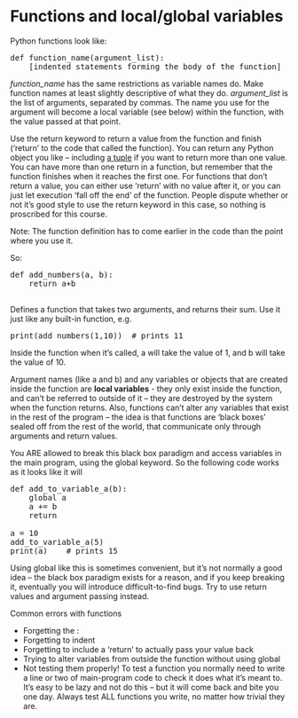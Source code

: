 Functions and local/global variables
===================================

Python functions look like:

<pre>def function_name(argument_list):
    [indented statements forming the body of the function]
</pre>

_function_name_ has the same restrictions as variable names do. 
Make function names at least slightly descriptive of what they do. 
_argument_list_ is the list of arguments, separated by commas. 
The name you use for the argument will become a local variable (see below) within the function, 
with the value passed at that point.

Use the return keyword to return a value from the function and finish 
(‘return’ to the code that called the function). 
You can return any Python object you like – 
including [a tuple](tuples.md) if you want to return more than one value. 
You can have more than one return in a function, but remember that the function 
finishes when it reaches the first one. For functions that don’t return a value, you 
can either use ‘return’ with no value after it, or you can just let execution 
‘fall off the end’ of the function.
People dispute whether or not it’s good style to use the return keyword in this case, 
so nothing is proscribed for this course.

Note: The function definition has to come earlier in the code than the point where you use it. 

So:

<pre>def add_numbers(a, b):
    return a+b
 </pre>
 
Defines a function that takes two arguments, and returns their sum. Use it just like any built-in function, e.g.

<pre>print(add_numbers(1,10))  # prints 11
</pre>

Inside the function when it’s called, a will take the value of 1, and b will take the value of 10.

Argument names (like a and b) and any variables or objects that are created inside the 
function are **local variables**  - they only exist inside the function, and can’t be referred 
to outside of it – they are destroyed by the system when the function returns. Also, 
functions can’t alter any variables that exist in the rest of the program – 
the idea is that functions are ‘black boxes’ sealed off from the rest of the world, 
that communicate only through arguments and return values. 

You ARE allowed to break this black box paradigm and access variables in the main program, 
using the global keyword. So the following code works as it looks like it will

<pre>def add_to_variable_a(b):
    global a
    a += b
    return

a = 10
add_to_variable_a(5)
print(a)    # prints 15
</pre>

Using global like this is sometimes convenient, but it’s not normally a good idea – 
the black box paradigm exists for a reason, and if you keep breaking it, eventually 
you will introduce difficult-to-find bugs. Try to use return values and argument passing instead.

Common errors with functions
*	Forgetting the :
*	Forgetting to indent
*	Forgetting to include a ‘return’ to actually pass your value back
*	Trying to alter variables from outside the function without using global
*	Not testing them properly! To test a function you normally need to write a line or two of main-program code to check it does what it’s meant to. It’s easy to be lazy and not do this – but it will come back and bite you one day. Always test ALL functions you write, no matter how trivial they are.

